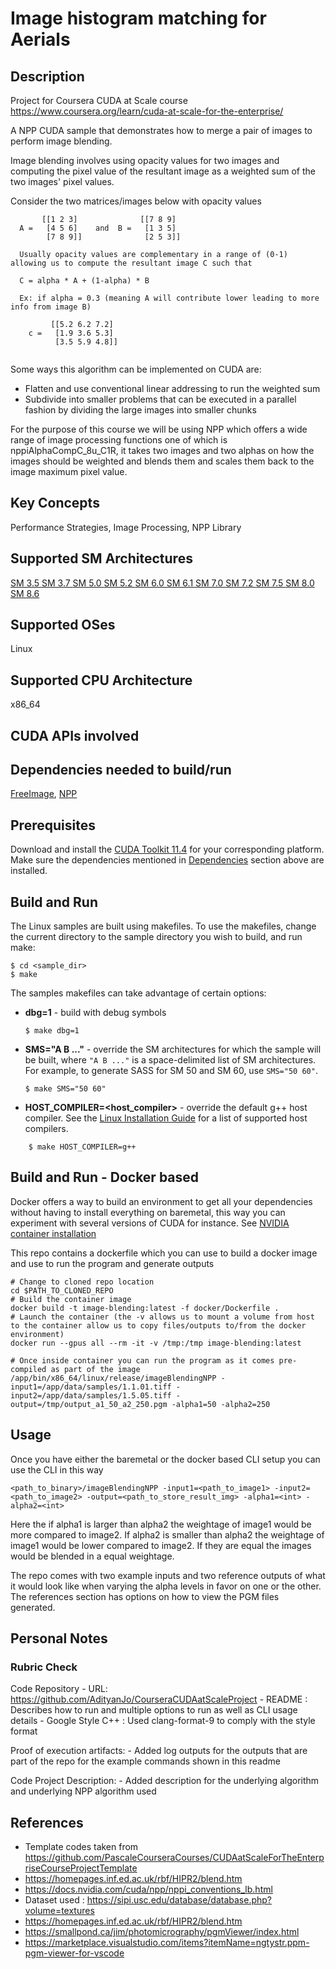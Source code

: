 # Image histogram matching for Aerials

## Description
Project for Coursera CUDA at Scale course https://www.coursera.org/learn/cuda-at-scale-for-the-enterprise/

A NPP CUDA sample that demonstrates how to merge a pair of images to perform image blending.

Image blending involves using opacity values for two images and computing the pixel value of the resultant image as a weighted sum of the two images' pixel values.

Consider the two matrices/images below with opacity values 

```
       [[1 2 3]              [[7 8 9]
  A =   [4 5 6]    and  B =   [1 3 5]
        [7 8 9]]              [2 5 3]]

  Usually opacity values are complementary in a range of (0-1) allowing us to compute the resultant image C such that 
  
  C = alpha * A + (1-alpha) * B

  Ex: if alpha = 0.3 (meaning A will contribute lower leading to more info from image B)

         [[5.2 6.2 7.2]
    c =   [1.9 3.6 5.3]
          [3.5 5.9 4.8]]
  
```

Some ways this algorithm can be implemented on CUDA are:
- Flatten and use conventional linear addressing to run the weighted sum 
- Subdivide into smaller problems that can be executed in a parallel fashion by dividing the large images into smaller chunks 

For the purpose of this course we will be using NPP which offers a wide range of image processing functions one of which is nppiAlphaCompC_8u_C1R, 
it takes two images and two alphas on how the images should be weighted and blends them and scales them back to the image maximum pixel value. 


## Key Concepts 

Performance Strategies, Image Processing, NPP Library 

## Supported SM Architectures 

[SM 3.5 ](https://developer.nvidia.com/cuda-gpus)  [SM 3.7 ](https://developer.nvidia.com/cuda-gpus)  [SM 5.0 ](https://developer.nvidia.com/cuda-gpus)  [SM 5.2 ](https://developer.nvidia.com/cuda-gpus)  [SM 6.0 ](https://developer.nvidia.com/cuda-gpus)  [SM 6.1 ](https://developer.nvidia.com/cuda-gpus)  [SM 7.0 ](https://developer.nvidia.com/cuda-gpus)  [SM 7.2 ](https://developer.nvidia.com/cuda-gpus)  [SM 7.5 ](https://developer.nvidia.com/cuda-gpus)  [SM 8.0 ](https://developer.nvidia.com/cuda-gpus)  [SM 8.6 ](https://developer.nvidia.com/cuda-gpus)

## Supported OSes 

Linux 

## Supported CPU Architecture 

x86_64

## CUDA APIs involved 

## Dependencies needed to build/run
[FreeImage](../../README.md#freeimage), [NPP](../../README.md#npp)

## Prerequisites

Download and install the [CUDA Toolkit 11.4](https://developer.nvidia.com/cuda-downloads) for your corresponding platform.
Make sure the dependencies mentioned in [Dependencies]() section above are installed.

## Build and Run 

The Linux samples are built using makefiles. To use the makefiles, change the current directory to the sample directory you wish to build, and run make:
```
$ cd <sample_dir>
$ make
```
The samples makefiles can take advantage of certain options:
*   **dbg=1** - build with debug symbols
    ```
    $ make dbg=1
    ```
*   **SMS="A B ..."** - override the SM architectures for which the sample will be built, where `"A B ..."` is a space-delimited list of SM architectures. For example, to generate SASS for SM 50 and SM 60, use `SMS="50 60"`.
    ```
    $ make SMS="50 60"
    ```

*  **HOST_COMPILER=<host_compiler>** - override the default g++ host compiler. See the [Linux Installation Guide](http://docs.nvidia.com/cuda/cuda-installation-guide-linux/index.html#system-requirements) for a list of supported host compilers.
```
    $ make HOST_COMPILER=g++
```

## Build and Run - Docker based

Docker offers a way to build an environment to get all your dependencies without having to install everything on baremetal, this way you can experiment with several versions of CUDA for instance. See [NVIDIA container installation](https://docs.nvidia.com/datacenter/cloud-native/container-toolkit/install-guide.html)

This repo contains a dockerfile which you can use to build a docker image and use to run the program and generate outputs 

```
# Change to cloned repo location
cd $PATH_TO_CLONED_REPO
# Build the container image
docker build -t image-blending:latest -f docker/Dockerfile .
# Launch the container (the -v allows us to mount a volume from host to the container allow us to copy files/outputs to/from the docker environment)
docker run --gpus all --rm -it -v /tmp:/tmp image-blending:latest

# Once inside container you can run the program as it comes pre-compiled as part of the image
/app/bin/x86_64/linux/release/imageBlendingNPP -input1=/app/data/samples/1.1.01.tiff -input2=/app/data/samples/1.5.05.tiff -output=/tmp/output_a1_50_a2_250.pgm -alpha1=50 -alpha2=250

```

## Usage 

Once you have either the baremetal or the docker based CLI setup you can use the CLI in this way 
```
<path_to_binary>/imageBlendingNPP -input1=<path_to_image1> -input2=<path_to_image2> -output=<path_to_store_result_img> -alpha1=<int> -alpha2=<int>
```

Here the if alpha1 is larger than alpha2 the weightage of image1 would be more compared to image2. If alpha2 is smaller than alpha2 the weightage of image1 would be lower compared to image2. If they are equal the images would be blended in a equal weightage. 

The repo comes with two example inputs and two reference outputs of what it would look like when varying the alpha levels in favor on one or the other. The references section has options on how to view the PGM files generated. 

## Personal Notes 

### Rubric Check

Code Repository 
    - URL: https://github.com/AdityanJo/CourseraCUDAatScaleProject
    - README : Describes how to run and multiple options to run as well as CLI usage details
    - Google Style C++ : Used clang-format-9 to comply with the style format

Proof of execution artifacts:
    - Added log outputs for the outputs that are part of the repo for the example commands shown in this readme

Code Project Description:
    - Added description for the underlying algorithm and underlying NPP algorithm used

## References 

- Template codes taken from https://github.com/PascaleCourseraCourses/CUDAatScaleForTheEnterpriseCourseProjectTemplate
- https://homepages.inf.ed.ac.uk/rbf/HIPR2/blend.htm
- https://docs.nvidia.com/cuda/npp/nppi_conventions_lb.html
- Dataset used : https://sipi.usc.edu/database/database.php?volume=textures
- https://homepages.inf.ed.ac.uk/rbf/HIPR2/blend.htm
- https://smallpond.ca/jim/photomicrography/pgmViewer/index.html
- https://marketplace.visualstudio.com/items?itemName=ngtystr.ppm-pgm-viewer-for-vscode